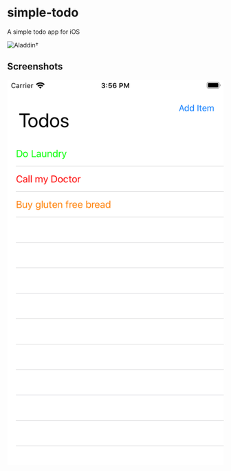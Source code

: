 # simple-todo

A simple todo app for iOS

![Aladdin†](https://media.giphy.com/media/YLHwkqayc1j7a/giphy.gif)

## Screenshots

![Screenshot](./screenshot.png)
